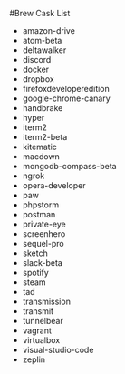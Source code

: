 #Brew Cask List
* amazon-drive
* atom-beta
* deltawalker
* discord
* docker
* dropbox
* firefoxdeveloperedition
* google-chrome-canary
* handbrake
* hyper
* iterm2
* iterm2-beta
* kitematic
* macdown
* mongodb-compass-beta
* ngrok
* opera-developer
* paw
* phpstorm
* postman
* private-eye
* screenhero
* sequel-pro
* sketch
* slack-beta
* spotify
* steam
* tad
* transmission
* transmit
* tunnelbear
* vagrant
* virtualbox
* visual-studio-code
* zeplin
